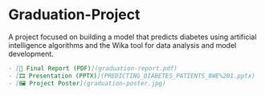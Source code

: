 # Graduation-Project
A project focused on building a model that predicts diabetes using artificial intelligence algorithms and the Wika tool  for data analysis and model development.
```markdown
- [📄 Final Report (PDF)](graduation-report.pdf)
- [🎞️ Presentation (PPTX)](PREDICTING_DIABETES_PATIENTS_8WE%201.pptx)
- [🖼️ Project Poster](graduation-poster.jpg)
